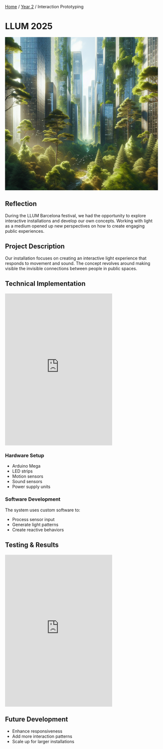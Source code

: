 <div class="breadcrumb">
    <a href="/">Home</a> <span class="breadcrumb-separator">/</span> 
    <a href="/year2">Year 2</a> <span class="breadcrumb-separator">/</span> 
    <span>Interaction Prototyping</span>
</div>

# LLUM 2025

![Cover Image](../images/Cover/LLUM.png)

## Reflection
During the LLUM Barcelona festival, we had the opportunity to explore interactive installations and develop our own concepts. Working with light as a medium opened up new perspectives on how to create engaging public experiences.

## Project Description
Our installation focuses on creating an interactive light experience that responds to movement and sound. The concept revolves around making visible the invisible connections between people in public spaces.

## Technical Implementation

<div style="display: flex; justify-content: left; margin: 20px 0;">
    <iframe 
        width="70%" 
        height="500" 
        src="https://www.youtube.com/embed/wrTFjlEQWVI?autoplay=1&mute=1" 
        title="Project Demo" 
        frameborder="0" 
        allow="accelerometer; autoplay; clipboard-write; encrypted-media; gyroscope; picture-in-picture" 
        allowfullscreen>
    </iframe>
</div>

### Hardware Setup
- Arduino Mega
- LED strips
- Motion sensors
- Sound sensors
- Power supply units

### Software Development
The system uses custom software to:
- Process sensor input
- Generate light patterns
- Create reactive behaviors

## Testing & Results

<div style="display: flex; justify-content: left; margin: 20px 0;">
    <iframe 
        width="70%" 
        height="500" 
        src="https://www.youtube.com/embed/ZW35Tzpu3gU" 
        title="Testing Results" 
        frameborder="0" 
        allow="accelerometer; autoplay; clipboard-write; encrypted-media; gyroscope; picture-in-picture" 
        allowfullscreen>
    </iframe>
</div>

## Future Development
- Enhance responsiveness
- Add more interaction patterns
- Scale up for larger installations
